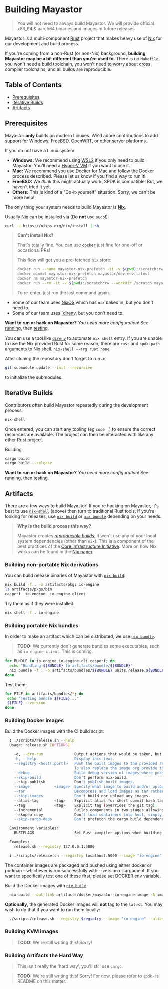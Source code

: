 # Building Mayastor

> You will not need to always build Mayastor. We will provide official x86_64
> & aarch64 binaries and images in future releases.

Mayastor is a multi-component [Rust][rust-lang] project that makes heavy use of
[Nix][nix-explore] for our development and build process.

If you're coming from a non-Rust (or non-Nix) background, **building Mayastor may be a bit
different than you're used to.** There is no `Makefile`, you won't need a build toolchain,
you won't need to worry about cross compiler toolchains, and all builds are reproducible.

## Table of Contents

- [Prerequisites](#Prerequisites)
- [Iterative Builds](#Iterative-Builds)
- [Artifacts](#Artifacts)

## Prerequisites

Mayastor **only** builds on modern Linuxes. We'd adore contributions to add support for
Windows, FreeBSD, OpenWRT, or other server platforms.

If you do not have a Linux system:

- **Windows:** We recommend using [WSL2][windows-wsl2] if you only need to
  build Mayastor. You'll need a [Hyper-V VM][windows-hyperv] if you want to use it.
- **Mac:** We recommend you use [Docker for Mac][docker-install]
  and follow the Docker process described. Please let us know if you find a way to
  run it!
- **FreeBSD:** We _think_ this might actually work, SPDK is compatible! But, we haven't
  tried it yet.
- **Others:** This is kind of a "Do-it-yourself" situation. Sorry, we can't be more help!

The only thing your system needs to build Mayastor is [**Nix**][nix-install].

Usually [Nix][nix-install] can be installed via (Do **not** use `sudo`!):

```bash
curl -L https://nixos.org/nix/install | sh
```

> **Can't install Nix?**
>
> That's totally fine. You can use [`docker`][docker-install] just fine for one-off or occasional PRs!
>
> This flow will get you a pre-fetched `nix` store:
>
> ```bash
> docker run --name mayastor-nix-prefetch -it -v $(pwd):/scratch:rw --privileged --workdir /scratch nixos/nix nix-shell --run "exit 0"
> docker commit mayastor-nix-prefetch mayastor/dev-env:latest
> docker rm mayastor-nix-prefetch
> docker run --rm -it -v $(pwd):/scratch:rw --workdir /scratch mayastor/dev-env:latest nix-shell
> ```
>
> To re-enter, just run the last command again.

- Some of our team uses [NixOS][nixos] which has `nix` baked in, but you don't need to.
- Some of our team uses [`direnv][direnv], but you don't need to.

**Want to run or hack on Mayastor?** _You need more configuration!_ See
[running][doc-run], then [testing][doc-test].

You can use a tool like [`direnv`][direnv] to automate `nix shell` entry.
If you are unable to use the Nix provided Rust for some reason, there are `rust` and
`spdk-path` arguments to Nix shell. `nix-shell --arg rust none`

After cloning the repository don't forget to run a:

```bash
git submodule update --init --recursive
```

to initialize the submodules.

## Iterative Builds

Contributors often build Mayastor repeatedly during the development process.

```bash
nix-shell
```

Once entered, you can start any tooling (eg `code .`) to ensure the correct resources are available.
The project can then be interacted with like any other Rust project.

Building:

```bash
cargo build
cargo build --release
```

**Want to run or hack on Mayastor?** _You need more configuration!_ See
[running][doc-run], then [testing][doc-test].

## Artifacts

There are a few ways to build Mayastor! If you're hacking on Mayastor, it's best to use
[`nix-shell`][nix-shell] (above) then turn to traditional Rust tools. If you're looking for releases,
use [`nix build`][nix-build] or [`nix bundle`][nix-bundle] depending on your needs.

> **Why is the build process this way?**
>
> Mayastor creates [_reproducible builds_][reproducible-builds], it won't use any of your
> local system dependencies (other than `nix`). This is a component of the best practices of the
> [Core Infrastructure Initiative][cii-best-practices]. More on how Nix works can be found in the
> [Nix paper][nix-paper].

### Building non-portable Nix derivations

You can build release binaries of Mayastor with [`nix build`][nix-build]:

```bash
nix build -f . -o artifacts/pkgs io-engine
ls artifacts/pkgs/bin
casperf  io-engine  io-engine-client
```

Try them as if they were installed:

```bash
nix shell -f . io-engine
```

### Building portable Nix bundles

In order to make an artifact which can be distributed, we use [`nix bundle`][nix-bundle].

> **TODO:** We currently don't generate bundles some executables, such as
> `io-engine-client`. This is coming.

```bash
for BUNDLE in io-engine io-engine-cli casperf; do
  echo "Bundling ${BUNDLE} to artifacts/bundle/${BUNDLE}"
  nix bundle -f . -o artifacts/bundles/${BUNDLE} units.release.${BUNDLE} --extra-experimental-features flakes
done
```

Test them:

```bash
for FILE in artifacts/bundles/*; do
 echo "Testing bundle ${FILE}..."
 ${FILE} --version
done
```

### Building Docker images

Build the Docker images with the CI build script:

```bash
  ❯ ./scripts/release.sh --help
  Usage: release.sh [OPTIONS]

    -d, --dry-run              Output actions that would be taken, but don't run them.
    -h, --help                 Display this text.
    --registry <host[:port]>   Push the built images to the provided registry.
                               To also replace the image org provide the full repository path, example: docker.io/org
    --debug                    Build debug version of images where possible.
    --skip-build               Don't perform nix-build.
    --skip-publish             Don't publish built images.
    --image           <image>  Specify what image to build and/or upload.
    --tar                      Decompress and load images as tar rather than tar.gz.
    --skip-images              Don't build nor upload any images.
    --alias-tag       <tag>    Explicit alias for short commit hash tag.
    --tag             <tag>    Explicit tag (overrides the git tag).
    --incremental              Builds components in two stages allowing for faster rebuilds during development.
    --skopeo-copy              Don't load containers into host, simply copy them to registry with skopeo.
    --skip-cargo-deps          Don't prefetch the cargo build dependencies.

  Environment Variables:
    RUSTFLAGS                  Set Rust compiler options when building binaries.

  Examples:
    release.sh --registry 127.0.0.1:5000

  ❯ ./scripts/release.sh --registry localhost:5000 --image "io-engine"
```

The container images are packaged and pushed using either docker or podman - whichever is run successfully with
--version cli argument.
If you want to specifically test one of these first, please set DOCKER env variable.

Build the Docker images with [`nix build`][nix-build]:

```bash
  nix-build --out-link artifacts/docker/mayastor-io-engine-image -A images.io-engine
```

**Optionally,** the generated Docker images will **not** tag to the `latest`. You may wish to do that if
you want to run them locally:

```bash
  ./scripts/release.sh --registry $registry --image "io-engine" --alias-tag latest
```

### Building KVM images

> **TODO:** We're still writing this! Sorry!

### Building Artifacts the Hard Way

> This isn't really the 'hard way', you'll still use `cargo`.

> **TODO:** We're still writing this! Sorry! For now, please refer to
> `spdk-rs` README on this matter.

[doc-run]: ./run.md

[doc-test]: ./test.md

[direnv]: https://direnv.net/

[nix-explore]: https://nixos.org/explore.html

[nix-install]: https://nixos.org/download.html

[nix-paper]: https://edolstra.github.io/pubs/nixos-jfp-final.pdf

[nix-build]: https://nixos.org/manual/nix/unstable/command-ref/new-cli/nix3-build.html

[nix-bundle]: https://nixos.org/manual/nix/unstable/command-ref/new-cli/nix3-bundle.html

[nix-shell]: https://nixos.org/manual/nix/unstable/command-ref/new-cli/nix3-shell.html

[nixos]: https://nixos.org/

[rust-lang]: https://www.rust-lang.org/

[windows-wsl2]: https://wiki.ubuntu.com/WSL#Ubuntu_on_WSL

[windows-hyperv]: https://wiki.ubuntu.com/Hyper-V

[docker-install]: https://docs.docker.com/get-docker/

[reproducible-builds]: https://reproducible-builds.org/

[cii-best-practices]: https://www.coreinfrastructure.org/programs/best-practices-program/
